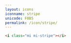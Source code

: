 ```yaml
---
layout: icons
iconname: stripe
unicode: F0B5
permalink: /icon/stripe/
---
```


``` html
<i class="mi mi-stripe"></i>
```
